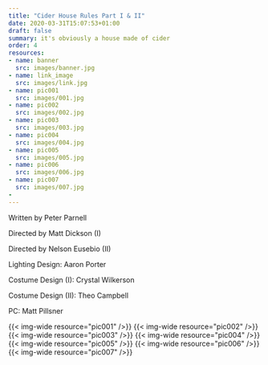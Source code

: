 ```yaml
---
title: "Cider House Rules Part I & II"
date: 2020-03-31T15:07:53+01:00
draft: false
summary: it's obviously a house made of cider
order: 4
resources:
- name: banner
  src: images/banner.jpg
- name: link_image
  src: images/link.jpg
- name: pic001
  src: images/001.jpg
- name: pic002
  src: images/002.jpg
- name: pic003
  src: images/003.jpg
- name: pic004
  src: images/004.jpg
- name: pic005
  src: images/005.jpg
- name: pic006
  src: images/006.jpg
- name: pic007
  src: images/007.jpg
-
---
```

Written by Peter Parnell

Directed by Matt Dickson (I)

Directed by Nelson Eusebio (II)

Lighting Design: Aaron Porter

Costume Design (I): Crystal Wilkerson

Costume Design (II): Theo Campbell

PC: Matt Pillsner

{{< img-wide resource="pic001" />}}
{{< img-wide resource="pic002" />}}
{{< img-wide resource="pic003" />}}
{{< img-wide resource="pic004" />}}
{{< img-wide resource="pic005" />}}
{{< img-wide resource="pic006" />}}
{{< img-wide resource="pic007" />}}
